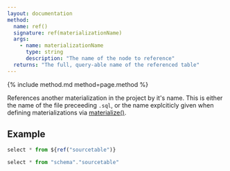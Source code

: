```yaml
---
layout: documentation
method:
  name: ref()
  signature: ref(materializationName)
  args:
    - name: materializationName
      type: string
      description: "The name of the node to reference"
  returns: "The full, query-able name of the referenced table"
---
```


{% include method.md method=page.method %}

References another materialization in the project by it's name. This is either the name of the file preceeding `.sql`, or the name explciticly given when defining materializations via [materialize()](/reference/materialize).

## Example

```js
select * from ${ref("sourcetable")}
```
```js
select * from "schema"."sourcetable"
```
